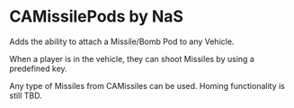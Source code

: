 # CAMissilePods by NaS

Adds the ability to attach a Missile/Bomb Pod to any Vehicle.

When a player is in the vehicle, they can shoot Missiles by using a predefined key.

Any type of Missiles from CAMissiles can be used. Homing functionality is still TBD.
